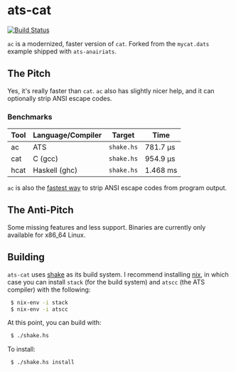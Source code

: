 # ats-cat

[![Build Status](https://travis-ci.org/vmchale/fastcat.svg?branch=master)](https://travis-ci.org/vmchale/fastcat)

`ac` is a modernized, faster version of `cat`. Forked from the `mycat.dats`
example shipped with `ats-anairiats`.

## The Pitch

Yes, it's really faster than `cat`. `ac` also has slightly nicer help, and it
can optionally strip ANSI escape codes.

### Benchmarks

| Tool | Language/Compiler | Target | Time |
| ---- | -------- | ------ | ---- |
| ac   | ATS | `shake.hs` | 781.7 μs |
| cat  | C (gcc) | `shake.hs` | 954.9 μs |
| hcat | Haskell (ghc) | `shake.hs` | 1.468 ms |

`ac` is also the [fastest way](http://blog.vmchale.com/article/strip-benchmarks)
to strip ANSI escape codes from program output.

## The Anti-Pitch

Some missing features and less support. Binaries are currently only
available for x86\_64 Linux.

## Building

`ats-cat` uses [shake](http://shakebuild.com/) as its build system. I recommend
installing [nix](https://nixos.org/nix/), in which case you can
install `stack` (for the build system) and `atscc` (the ATS compiler) with the
following:

```bash
 $ nix-env -i stack
 $ nix-env -i atscc
```

At this point, you can build with:

```bash
 $ ./shake.hs
```

To install:

```bash
 $ ./shake.hs install
```
